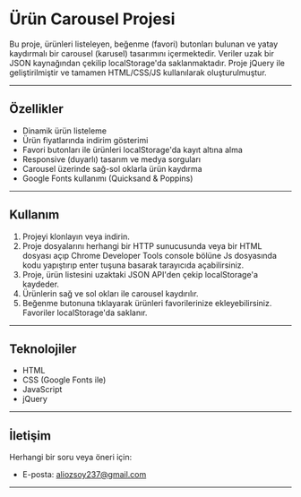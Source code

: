 # Ürün Carousel Projesi

Bu proje, ürünleri listeleyen, beğenme (favori) butonları bulunan ve yatay kaydırmalı bir carousel (karusel) tasarımını içermektedir. Veriler uzak bir JSON kaynağından çekilip localStorage'da saklanmaktadır. Proje jQuery ile geliştirilmiştir ve tamamen HTML/CSS/JS kullanılarak oluşturulmuştur.

---

## Özellikler

- Dinamik ürün listeleme
- Ürün fiyatlarında indirim gösterimi
- Favori butonları ile ürünleri localStorage'da kayıt altına alma
- Responsive (duyarlı) tasarım ve medya sorguları
- Carousel üzerinde sağ-sol oklarla ürün kaydırma
- Google Fonts kullanımı (Quicksand & Poppins)

---

## Kullanım

1. Projeyi klonlayın veya indirin.
2. Proje dosyalarını herhangi bir HTTP sunucusunda veya bir HTML dosyası açıp Chrome Developer Tools console bölüne Js dosyasında kodu yapıştırıp enter tuşuna basarak tarayıcıda açabilirsiniz.
3. Proje, ürün listesini uzaktaki JSON API'den çekip localStorage'a kaydeder.
4. Ürünlerin sağ ve sol okları ile carousel kaydırılır.
5. Beğenme butonuna tıklayarak ürünleri favorilerinize ekleyebilirsiniz. Favoriler localStorage'da saklanır.

---

## Teknolojiler

- HTML
- CSS (Google Fonts ile)
- JavaScript
- jQuery

---

## İletişim

Herhangi bir soru veya öneri için:

- E-posta: aliozsoy237@gmail.com

---
